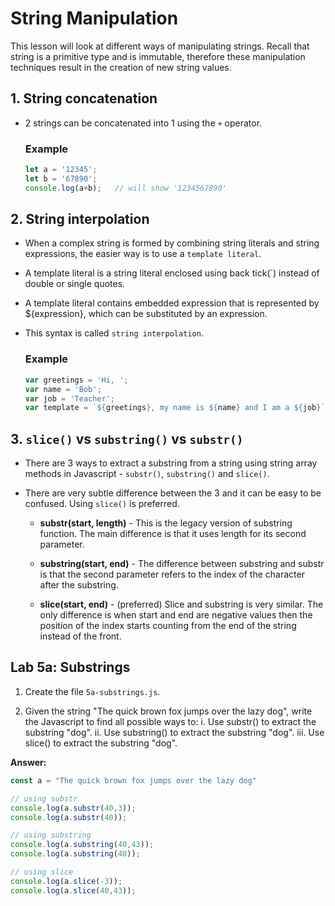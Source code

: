 # String Manipulation

This lesson will look at different ways of manipulating strings. Recall that string is a primitive type and is immutable, therefore these manipulation techniques result in the creation of new string values.

## 1. String concatenation

* 2 strings can be concatenated into 1 using the `+` operator.

    ### Example

    ```js
    let a = '12345';
    let b = '67890';
    console.log(a+b);   // will show '1234567890'
    ```

## 2. String interpolation

* When a complex string is formed by combining string literals and string expressions, the easier way is to use a `template literal`.

* A template literal is a string literal enclosed using back tick(`) instead of double or single quotes.

* A template literal contains embedded expression that is represented by ${expression}, which can be substituted by an expression.

* This syntax is called `string interpolation`.

    ### Example

    ```js
    var greetings = 'Hi, ';
    var name = 'Bob';
    var job = 'Teacher';
    var template = `${greetings}, my name is ${name} and I am a ${job}`.
    ```

## 3. `slice()` vs `substring()` vs `substr()`

* There are 3 ways to extract a substring from a string using string array methods in Javascript - `substr()`, `substring()` and `slice()`.

* There are very subtle difference between the 3 and it can be easy to be confused. Using `slice()` is preferred.

  -   **substr(start, length)** - This is the legacy version of substring function. The main difference is that it uses length for its second parameter.

  -   **substring(start, end)** - The difference between substring and substr is that the second parameter refers to the index of the character after the substring.

  -   **slice(start, end)** - (preferred) Slice and substring is very similar. The only difference is when start and end are negative values then the position of the index starts counting from the end of the string instead of the front.

## Lab 5a: Substrings

1. Create the file `5a-substrings.js`.

2. Given the string "The quick brown fox jumps over the lazy dog", write the Javascript to find all possible ways to:
    i. Use substr() to extract the substring "dog".
    ii. Use substring() to extract the substring "dog".
    iii. Use slice() to extract the substring "dog".

**Answer:**

```js
const a = "The quick brown fox jumps over the lazy dog"

// using substr
console.log(a.substr(40,3));
console.log(a.substr(40));

// using substring
console.log(a.substring(40,43));
console.log(a.substring(40));

// using slice
console.log(a.slice(-3));
console.log(a.slice(40,43));
```

